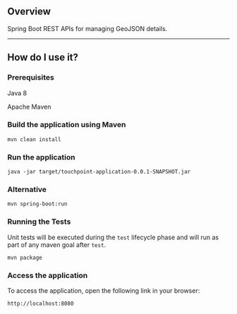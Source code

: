 ## Overview

Spring Boot REST APIs for managing GeoJSON details.

---

## How do I use it?

### Prerequisites

Java 8

Apache Maven

### Build the application using Maven

`mvn clean install`

### Run the application

`java -jar target/touchpoint-application-0.0.1-SNAPSHOT.jar`

### Alternative

`mvn spring-boot:run`

### Running the Tests

Unit tests will be executed during the `test` lifecycle phase and will run as part of any maven goal after `test`.

`mvn package`

### Access the application

To access the application, open the following link in your browser:

`http://localhost:8080`

